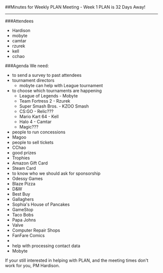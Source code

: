 ##Minutes for Weekly PLAN Meeting - Week 1
PLAN is 32 Days Away!
- - -
###Attendees
* Hardison
* mobyte
* camtar
* rzurek
* kell
* cchao


###Agenda
We need:
* to send a survey to past attendees
* tournament directors
  * mobyte can help with League tournament
* to choose which tournaments are happening
  * League of Legends - Mobyte
  * Team Fortress 2 - Rzurek
  * Super Smash Bros. - KZOO Smash
  * CS:GO - Relic???
  * Mario Kart 64 - Kell
  * Halo 4 - Camtar
  * Magic???
* people to run concessions
 * Magoo
* people to sell tickets
 * CChao
* good prizes
 * Trophies
 * Amazon Gift Card
 * Steam Card
* to know who we should ask for sponsorship
 * Odessy Games
 * Blaze Pizza
 * D&W 
 * Best Buy
 * Gallaghers
 * Sophia's House of Pancakes
 * GameStop
 * Taco Bobs
 * Papa Johns
 * Valve
 * Computer Repair Shops
 * FanFare Comics
 * 
* help with processing contact data
 * Mobyte

If your still interested in helping with PLAN, and the meeting times don't work for you, PM Hardison.
